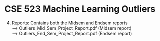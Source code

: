 # CSE 523 Machine Learning Outliers
 
4. Reports: Contains both the Midsem and Endsem reports  
--> Outliers_Mid_Sem_Project_Report.pdf (Midsem report)  
--> Outliers_End_Sem_Project_Report.pdf (Endsem report)  
